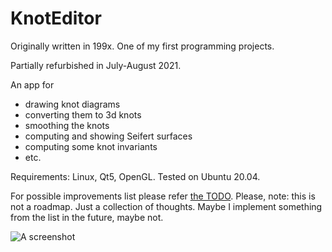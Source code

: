 # KnotEditor

Originally written in 199x. One of my first programming projects.

Partially refurbished in July-August 2021.

An app for

* drawing knot diagrams
* converting them to 3d knots
* smoothing the knots
* computing and showing Seifert surfaces
* computing some knot invariants
* etc.

Requirements: Linux, Qt5, OpenGL. Tested on Ubuntu 20.04.

For possible improvements list please refer [the TODO](https://github.com/geometer/KnotEditor/blob/master/doc/TODO.md). Please, note: this is not a roadmap. Just a collection of thoughts. Maybe I implement something from the list in the future, maybe not.

![A screenshot](https://github.com/geometer/KnotEditor/blob/master/screenshots/2021-08-11.png?raw=true)
